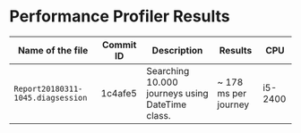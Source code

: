 <h1>Performance Profiler Results</h1>

| Name of the file | Commit ID | Description | Results | CPU |
| --- | --- | --- | --- | --- |
| `Report20180311-1045.diagsession` | 1c4afe5 | Searching 10.000 journeys using DateTime class. | ~ 178 ms per journey | i5-2400 |
